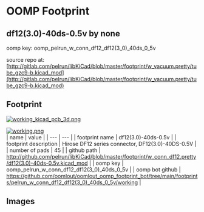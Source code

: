 # OOMP Footprint  
## df12(3.0)-40ds-0.5v  by none  
  
oomp key: oomp_pelrun_w_conn_df12_df12(3_0)_40ds_0_5v  
  
source repo at: [http://gitlab.com/pelrun/libKiCad/blob/master/footprint/w_vacuum.pretty/tube_gzc9-b.kicad_mod](http://gitlab.com/pelrun/libKiCad/blob/master/footprint/w_vacuum.pretty/tube_gzc9-b.kicad_mod)  
## Footprint  
  
[![working_kicad_pcb_3d.png](working_kicad_pcb_3d_600.png)](working_kicad_pcb_3d.png)  
  
[![working.png](working_600.png)](working.png)  
| name | value | 
| --- | --- | 
| footprint name | df12(3.0)-40ds-0.5v | 
| footprint description | Hirose DF12 series connector, DF12(3.0)-40DS-0.5V | 
| number of pads | 45 | 
| github path | http://github.com/pelrun/libKiCad/blob/master/footprint/w_conn_df12.pretty/df12(3.0)-40ds-0.5v.kicad_mod | 
| oomp key | oomp_pelrun_w_conn_df12_df12(3_0)_40ds_0_5v | 
| oomp bot github | https://github.com/oomlout/oomlout_oomp_footprint_bot/tree/main/footprints/pelrun_w_conn_df12_df12(3_0)_40ds_0_5v/working | 
## Images  
